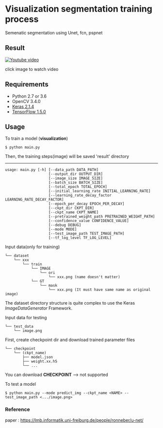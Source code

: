 # Visualization segmentation training process 

Semenatic segmentation using Unet, fcn, pspnet

## Result

[![Youtube video](https://img.youtube.com/vi/ma1hZMMJL8o/0.jpg)](https://youtu.be/ma1hZMMJL8o)

click image to watch video


## Requirements

- Python 2.7 or 3.6
- OpenCV 3.4.0
- [Keras 2.1.4](https://github.com/fchollet/keras)
- [TensorFlow 1.5.0](https://github.com/tensorflow/tensorflow)

## Usage  

To train a model (**visualization**)

    $ python main.py

Then, the training steps(image) will be saved 'result' directory

-----------

    usage: main.py [-h] [--data_path DATA_PATH] 
                        [--output_dir OUTPUT_DIR]
                        [--image_size IMAGE_SIZE] 
                        [--batch_size BATCH_SIZE]
                        [--total_epoch TOTAL_EPOCH]
                        [--initial_learning_rate INITIAL_LEARNING_RATE]
                        [--learning_rate_decay_factor LEARNING_RATE_DECAY_FACTOR]
                        [--epoch_per_decay EPOCH_PER_DECAY] 
                        [--ckpt_dir CKPT_DIR]
                        [--ckpt_name CKPT_NAME]
                        [--pretrained_weight_path PRETRAINED_WEIGHT_PATH]
                        [--confidence_value CONFIDENCE_VALUE] 
                        [--debug DEBUG]
                        [--mode MODE] 
                        [--test_image_path TEST_IMAGE_PATH]
                        [--tf_log_level TF_LOG_LEVEL]

Input data(only for training)

    └── dataset
        └── xxx
            └── train
                └── IMAGE
                    └── ori
                        └── xxx.png (name doesn't matter)
                └── GT
                    └── mask
                        └── xxx.png (It must have same name as original image)

The dataset directory structure is quite complex to use the Keras *ImageDataGenerator* Framework.

Input data for testing

    └── test_data
        └── image.png
        
First, create checkpoint dir and download trained parameter files  

    └── checkpoint
        └── (ckpt_name)
            ├── model.json 
            ├── weight.xx.h5
            └── ...

You can download **CHECKPOINT** --> not supported



To test a model

    $ python main.py --mode predict_img --ckpt_name <NAME> --test_image_path <.../image.png>


### Reference
paper : https://lmb.informatik.uni-freiburg.de/people/ronneber/u-net/  

